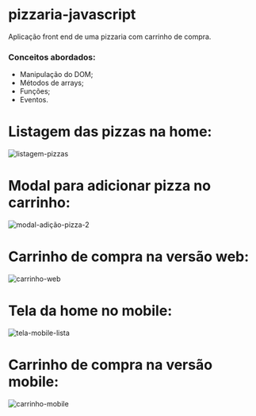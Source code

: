 # pizzaria-javascript
Aplicação front end de uma pizzaria com carrinho de compra. 

### Conceitos abordados:
* Manipulação do DOM;
* Métodos de arrays;
* Funções;
* Eventos.

# Listagem das pizzas na home:
![listagem-pizzas](https://user-images.githubusercontent.com/82469705/166293039-71dc39cd-9ce2-4105-a3c9-2fcacd881f7d.PNG)

# Modal para adicionar pizza no carrinho:
![modal-adição-pizza-2](https://user-images.githubusercontent.com/82469705/166293589-b3808fab-acfd-4543-a45d-2e6ee3d0b34b.PNG)

# Carrinho de compra na versão web:
![carrinho-web](https://user-images.githubusercontent.com/82469705/166293178-a3d9aab3-cace-45b0-aaa0-30bd3a907e32.PNG)

# Tela da home no mobile:
![tela-mobile-lista](https://user-images.githubusercontent.com/82469705/166293212-6853ba66-346c-4021-928c-f2665c2c2de3.PNG)

# Carrinho de compra na versão mobile:
![carrinho-mobile](https://user-images.githubusercontent.com/82469705/166293245-671390fe-7a57-4f89-972d-71a0cac5bdbb.PNG)


